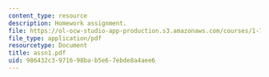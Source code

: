 ```yaml
---
content_type: resource
description: Homework assignment.
file: https://ol-ocw-studio-app-production.s3.amazonaws.com/courses/1-731-water-resource-systems-fall-2006/986432c3971698bab5e67ebde8a4aee6_assn1.pdf
file_type: application/pdf
resourcetype: Document
title: assn1.pdf
uid: 986432c3-9716-98ba-b5e6-7ebde8a4aee6
---
```

